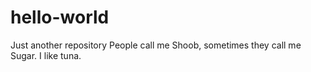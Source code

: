 # hello-world
Just another repository
People call me Shoob, sometimes they call me Sugar.
I like tuna. 
